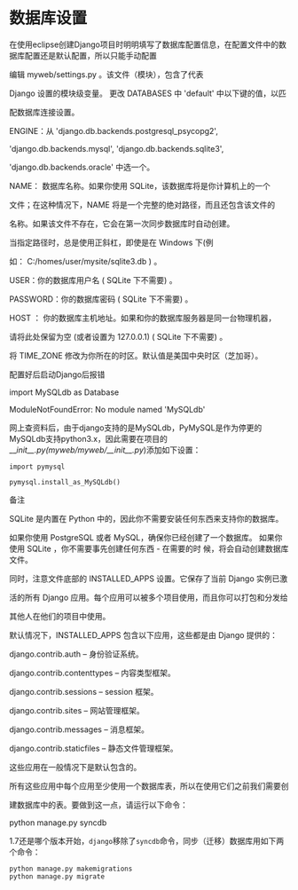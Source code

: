 # 数据库设置

在使用eclipse创建Django项目时明明填写了数据库配置信息，在配置文件中的数据库配置还是默认配置，所以只能手动配置

编辑 myweb/settings.py 。该文件（模块），包含了代表

Django 设置的模块级变量。 更改 DATABASES 中 'default' 中以下键的值，以匹

配数据库连接设置。

ENGINE：从 'django.db.backends.postgresql\_psycopg2',

'django.db.backends.mysql', 'django.db.backends.sqlite3',

'django.db.backends.oracle' 中选一个。



NAME： 数据库名称。如果你使用 SQLite，该数据库将是你计算机上的一个

文件；在这种情况下，NAME 将是一个完整的绝对路径，而且还包含该文件的

名称。如果该文件不存在，它会在第一次同步数据库时自动创建。

当指定路径时，总是使用正斜杠，即使是在 Windows 下\(例

如： C:/homes/user/mysite/sqlite3.db  \) 。

USER：你的数据库用户名 \( SQLite 下不需要\) 。

PASSWORD：你的数据库密码 \( SQLite 下不需要\) 。

HOST ： 你的数据库主机地址。如果和你的数据库服务器是同一台物理机器，

请将此处保留为空 \(或者设置为 127.0.0.1\) \( SQLite 下不需要\) 。



将 TIME\_ZONE 修改为你所在的时区。默认值是美国中央时区（芝加哥）。

配置好后启动Django后报错

import MySQLdb as Database

ModuleNotFoundError: No module named 'MySQLdb'

网上查资料后，由于django支持的是MySQLdb，PyMySQL是作为停更的MySQLdb支持python3.x，因此需要在项目的\_\__init\_\_.py\(myweb/myweb/\_\_init\_\_.py_\)添加如下设置：

```
import pymysql

pymysql.install_as_MySQLdb()
```

备注

SQLite 是内置在 Python 中的，因此你不需要安装任何东西来支持你的数据库。

如果你使用 PostgreSQL 或者 MySQL，确保你已经创建了一个数据库。 如果你使用 SQLite ，你不需要事先创建任何东西 - 在需要的时候，将会自动创建数据库文件。

同时，注意文件底部的 INSTALLED\_APPS 设置。它保存了当前 Django 实例已激

活的所有 Django 应用。每个应用可以被多个项目使用，而且你可以打包和分发给

其他人在他们的项目中使用。

默认情况下，INSTALLED\_APPS 包含以下应用，这些都是由 Django 提供的：

django.contrib.auth – 身份验证系统。

django.contrib.contenttypes – 内容类型框架。

django.contrib.sessions – session 框架。

django.contrib.sites – 网站管理框架。

django.contrib.messages – 消息框架。

django.contrib.staticfiles – 静态文件管理框架。

这些应用在一般情况下是默认包含的。

所有这些应用中每个应用至少使用一个数据库表，所以在使用它们之前我们需要创

建数据库中的表。要做到这一点，请运行以下命令：

python manage.py syncdb

1.7还是哪个版本开始，`django`移除了`syncdb`命令，同步（迁移）数据库用如下两个命令：

```
python manage.py makemigrations
python manage.py migrate
```





